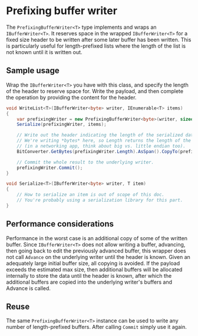 # Prefixing buffer writer

The `PrefixingBufferWriter<T>` type implements and wraps an `IBufferWriter<T>`.
It reserves space in the wrapped `IBufferWriter<T>` for a fixed size header to be written
after some later buffer has been written.
This is particularly useful for length-prefixed lists where the length of the list is not
known until it is written out.

## Sample usage

Wrap the `IBufferWriter<T>` you have with this class, and specify the length of the header
to reserve space for. Write the payload, and then complete the operation by providing the
content for the header.

```cs
void WriteList<T>(IBufferWriter<byte> writer, IEnumerable<T> items)
{
    var prefixingWriter = new PrefixingBufferWriter<byte>(writer, sizeof(int));
    Serialize(prefixingWriter, items);

    // Write out the header indicating the length of the serialized data just written.
    // We're writing *bytes* here, so Length returns the length of the data in bytes.
    // (in a networking app, think about big vs. little endian too).
    BitConverter.GetBytes(prefixingWriter.Length).AsSpan().CopyTo(prefixingWriter.Prefix);

    // Commit the whole result to the underlying writer.
    prefixingWriter.Commit();
}

void Serialize<T>(IBufferWriter<byte> writer, T item)
{
    // How to serialize an item is out of scope of this doc.
    // You're probably using a serialization library for this part.
}
```

## Performance considerations

Performance in the worst case is an additional copy of some of the written buffer.
Since `IBufferWriter<T>` does not allow writing a buffer, advancing, then going back to edit
the previously advanced buffer, this wrapper does not call `Advance` on the underlying writer
until the header is known.
Given an adequately large initial buffer size, all copying is avoided. If the payload exceeds
the estimated max size, then additional buffers will be allocated internally to store the data
until the header is known, after which the additional buffers are copied into the underlying
writer's buffers and Advance is called.

## Reuse

The same `PrefixingBufferWriter<T>` instance can be used to write any number of
length-prefixed buffers. After calling `Commit` simply use it again.
